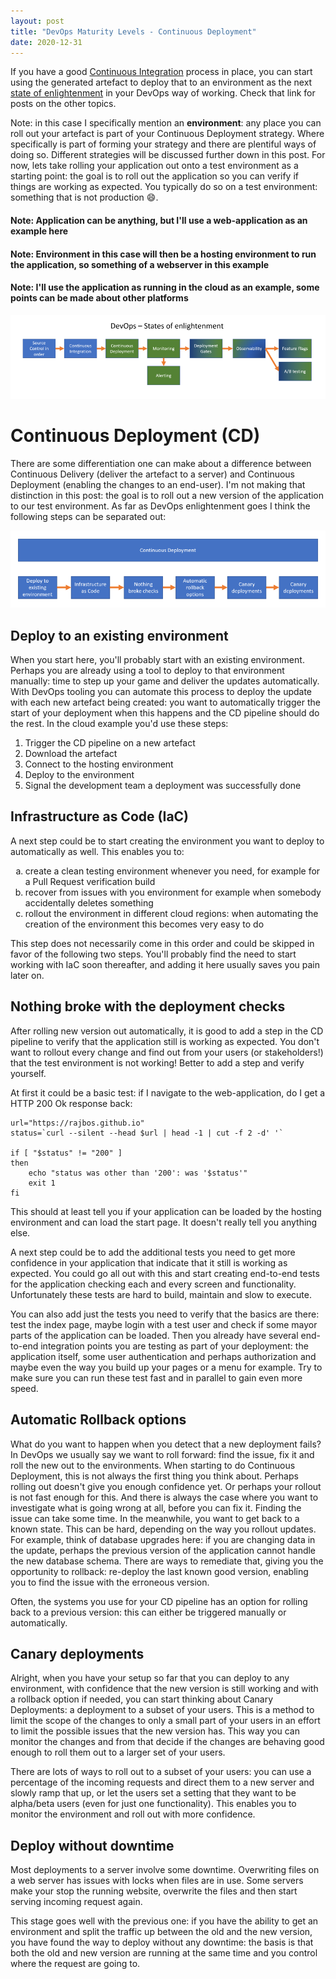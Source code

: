 ```yaml
---
layout: post
title: "DevOps Maturity Levels - Continuous Deployment"
date: 2020-12-31
---
```


If you have a good [Continuous Integration](/blog/2020/12/31/DevOps-Continuous-Integration) process in place, you can start using the generated artefact to deploy that to an environment as the next [state of enlightenment](/blog/2020/12/31/DevOps-Maturity-Levels) in your DevOps way of working. Check that link for posts on the other topics. 

Note: in this case I specifically mention an **environment**: any place you can roll out your artefact is part of your Continuous Deployment strategy. Where specifically is part of forming your strategy and there are plentiful ways of doing so. Different strategies will be discussed further down in this post. For now, lets take rolling your application out onto a test environment as a starting point: the goal is to roll out the application so you can verify if things are working as expected. You typically do so on a test environment: something that is not production 😄.

#### Note: Application can be anything, but I'll use a web-application as an example here
#### Note: Environment in this case will then be a hosting environment to run the application, so something of a webserver in this example
#### Note: I'll use the application as running in the cloud as an example, some points can be made about other platforms

![Displaying the different States of Enlightenment](/images/20201231/20201231_01_StatesOfEnlightenment.png)


# Continuous Deployment (CD)
There are some differentiation one can make about a difference between Continuous Delivery (deliver the artefact to a server) and Continuous Deployment (enabling the changes to an end-user). I'm not making that distinction in this post: the goal is to roll out a new version of the application to our test environment. As far as DevOps enlightenment goes I think the following steps can be separated out:

![Stages of Continuous Deployment flow](/images/20210103/20210103_01_ContinuousDeployment.png)  

## Deploy to an existing environment
When you start here, you'll probably start with an existing environment. Perhaps you are already using a tool to deploy to that environment manually: time to step up your game and deliver the updates automatically. With DevOps tooling you can automate this process to deploy the update with each new artefact being created: you want to automatically trigger the start of your deployment when this happens and the CD pipeline should do the rest. In the cloud example you'd use these steps:

1. Trigger the CD pipeline on a new artefact
1. Download the artefact
1. Connect to the hosting environment
1. Deploy to the environment
1. Signal the development team a deployment was successfully done

## Infrastructure as Code (IaC)
A next step could be to start creating the environment you want to deploy to automatically as well. This enables you to:
<ol type="a">
    <li>create a clean testing environment whenever you need, for example for a Pull Request verification build</li>
    <li>recover from issues with you environment for example when somebody accidentally deletes something</li>
    <li>rollout the environment in different cloud regions: when automating the creation of the environment this becomes very easy to do</li>
</ol>

This step does not necessarily come in this order and could be skipped in favor of the following two steps. You'll probably find the need to start working with IaC soon thereafter, and adding it here usually saves you pain later on.

## Nothing broke with the deployment checks
After rolling new version out automatically, it is good to add a step in the CD pipeline to verify that the application still is working as expected. You don't want to rollout every change and find out from your users (or stakeholders!) that the test environment is not working! Better to add a step and verify yourself.

At first it could be a basic test: if I navigate to the web-application, do I get a HTTP 200 Ok response back:
```
url="https://rajbos.github.io"
status=`curl --silent --head $url | head -1 | cut -f 2 -d' '`

if [ "$status" != "200" ]
then
    echo "status was other than '200': was '$status'"
    exit 1
fi
```

This should at least tell you if your application can be loaded by the hosting environment and can load the start page. It doesn't really tell you anything else. 

A next step could be to add the additional tests you need to get more confidence in your application that indicate that it still is working as expected. You could go all out with this and start creating end-to-end tests for the application checking each and every screen and functionality. Unfortunately these tests are hard to build, maintain and slow to execute. 

You can also add just the tests you need to verify that the basics are there: test the index page, maybe login with a test user and check if some mayor parts of the application can be loaded. Then you already have several end-to-end integration points you are testing as part of your deployment: the application itself, some user authentication and perhaps authorization and maybe even the way you build up your pages or a menu for example. Try to make sure you can run these test fast and in parallel to gain even more speed.

## Automatic Rollback options
What do you want to happen when you detect that a new deployment fails? In DevOps we usually say we want to roll forward: find the issue, fix it and roll the new out to the environments. When starting to do Continuous Deployment, this is not always the first thing you think about. Perhaps rolling out doesn't give you enough confidence yet. Or perhaps your rollout is not fast enough for this. 
And there is always the case where you want to investigate what is going wrong at all, before you can fix it. Finding the issue can take some time. In the meanwhile, you want to get back to a known state. This can be hard, depending on the way you rollout updates. For example, think of database upgrades here: if you are changing data in the update, perhaps the previous version of the application cannot handle the new database schema. There are ways to remediate that, giving you the opportunity to rollback: re-deploy the last known good version, enabling you to find the issue with the erroneous version.

Often, the systems you use for your CD pipeline has an option for rolling back to a previous version: this can either be triggered manually or automatically.

## Canary deployments
Alright, when you have your setup so far that you can deploy to any environment, with confidence that the new version is still working and with a rollback option if needed, you can start thinking about Canary Deployments: a deployment to a subset of your users. This is a method to limit the scope of the changes to only a small part of your users in an effort to limit the possible issues that the new version has. This way you can monitor the changes and from that decide if the changes are behaving good enough to roll them out to a larger set of your users. 

There are lots of ways to roll out to a subset of your users: you can use a percentage of the incoming requests and direct them to a new server and slowly ramp that up, or let the users set a setting that they want to be alpha/beta users (even for just one functionality). This enables you to monitor the environment and roll out with more confidence.

## Deploy without downtime
Most deployments to a server involve some downtime. Overwriting files on a web server has issues with locks when files are in use. Some servers make your stop the running website, overwrite the files and then start serving incoming request again. 

This stage goes well with the previous one: if you have the ability to get an environment and split the traffic up between the old and the new version, you have found the way to deploy without any downtime: the basis is that both the old and new version are running at the same time and you control where the request are going to. 